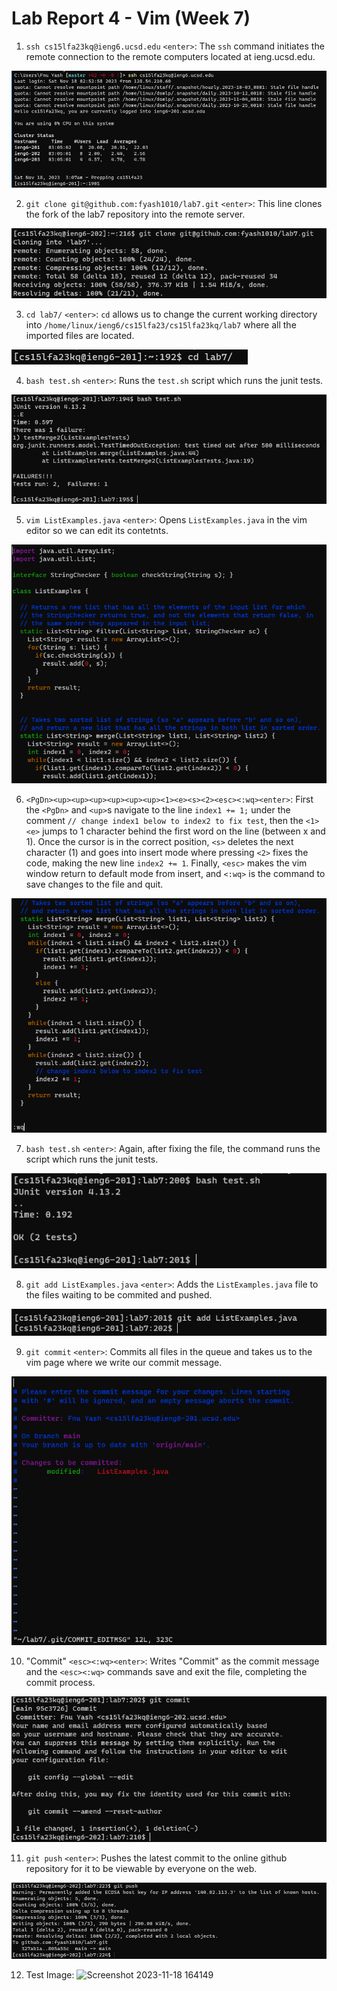 # Lab Report 4 - Vim (Week 7)

1. `ssh cs15lfa23kq@ieng6.ucsd.edu` `<enter>`: The `ssh` command initiates the remote connection to the remote computers located at ieng.ucsd.edu.

![Image](https://github.com/fyash1010/cse15l-lab-reports/blob/main/img14.png)

2. `git clone git@github.com:fyash1010/lab7.git` `<enter>`: This line clones the fork of the lab7 repository into the remote server.

![Image](https://github.com/fyash1010/cse15l-lab-reports/blob/main/img15.png)

3. `cd lab7/` `<enter>`: `cd` allows us to change the current working directory into `/home/linux/ieng6/cs15lfa23/cs15lfa23kq/lab7` where all the imported files are located.

![Image](https://github.com/fyash1010/cse15l-lab-reports/blob/main/img16.png)

4. `bash test.sh` `<enter>`: Runs the `test.sh` script which runs the junit tests.

![Image](https://github.com/fyash1010/cse15l-lab-reports/blob/main/img17.png)

5. `vim ListExamples.java` `<enter>`: Opens `ListExamples.java` in the vim editor so we can edit its contetnts.

![Image](https://github.com/fyash1010/cse15l-lab-reports/blob/main/img18.png)

6. `<PgDn><up><up><up><up><up><up><1><e><s><2><esc><:wq><enter>`: First the `<PgDn>` and `<up>`s navigate to the line `index1 += 1;` under the comment `// change index1 below to index2 to fix test`, then the `<1><e>` jumps to 1 character behind the first word on the line (between x and 1). Once the cursor is in the correct position, `<s>` deletes the next character (1) and goes into insert mode where pressing `<2>` fixes the code, making the new line `index2 += 1`. Finally, `<esc>` makes the vim window return to default mode from insert, and `<:wq>` is the command to save changes to the file and quit.

![Image](https://github.com/fyash1010/cse15l-lab-reports/blob/main/img19.png)

7. `bash test.sh` `<enter>`: Again, after fixing the file, the command runs the script which runs the junit tests.

![Image](https://github.com/fyash1010/cse15l-lab-reports/blob/main/img20.png)

8. `git add ListExamples.java` `<enter>`: Adds the `ListExamples.java` file to the files waiting to be commited and pushed.

![Image](https://github.com/fyash1010/cse15l-lab-reports/blob/main/img21.png)

9. `git commit` `<enter>`: Commits all files in the queue and takes us to the vim page where we write our commit message.

![Image](https://github.com/fyash1010/cse15l-lab-reports/blob/main/img22.png)

10. "Commit" `<esc><:wq><enter>`: Writes "Commit" as the commit message and the `<esc><:wq>` commands save and exit the file, completing the commit process.

![Image](https://github.com/fyash1010/cse15l-lab-reports/blob/main/img23.png)

11. `git push` `<enter>`: Pushes the latest commit to the online github repository for it to be viewable by everyone on the web.

![Image](https://github.com/fyash1010/cse15l-lab-reports/blob/main/img24.png)

12. Test Image: ![Screenshot 2023-11-18 164149](https://github.com/fyash1010/cse15l-lab-reports/assets/146874433/827ef0d1-4701-4659-b8bf-dbef187cb1b3)
